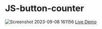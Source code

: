 # JS-button-counter

![Screenshot 2023-09-08 161156](https://github.com/suba-shini7/JS-button-counter/assets/125429575/3bd8ead9-63a1-448f-8ad0-406f813307f6)
[Live Demo](https://suba-shini7.github.io/JS-button-counter/)
